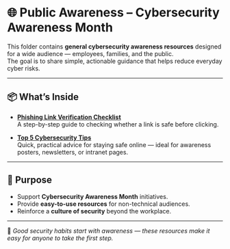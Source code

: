 # 🌐 Public Awareness – Cybersecurity Awareness Month

This folder contains **general cybersecurity awareness resources** designed for a wide audience — employees, families, and the public.  
The goal is to share simple, actionable guidance that helps reduce everyday cyber risks.  

---

## 📦 What’s Inside
- **[Phishing Link Verification Checklist](Phishing_Link_Verification_Checklist.pdf)**  
  A step-by-step guide to checking whether a link is safe before clicking.  

- **[Top 5 Cybersecurity Tips](Top_5_Cybersecurity_Tips.md)**  
  Quick, practical advice for staying safe online — ideal for awareness posters, newsletters, or intranet pages.  

---

## 🎯 Purpose
- Support **Cybersecurity Awareness Month** initiatives.  
- Provide **easy-to-use resources** for non-technical audiences.  
- Reinforce a **culture of security** beyond the workplace.  

---

📌 *Good security habits start with awareness — these resources make it easy for anyone to take the first step.*  
